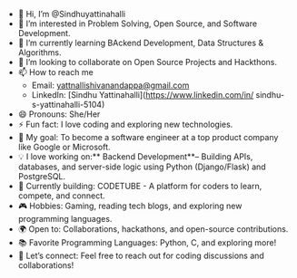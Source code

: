 - 👋 Hi, I’m @Sindhuyattinahalli
- 👀 I’m interested in Problem Solving, Open Source, and Software Development.
- 🌱 I’m currently learning BAckend Development, Data Structures & Algorithms.
- 💞️ I’m looking to collaborate on Open Source Projects and Hackthons.
- 📫 How to reach me
  - Email:    [yattnallishivanandappa@gmail.com](mailto:yattnallishivanandappa@gmail.com)
  - LinkedIn: [Sindhu Yattinahalli](https://www.linkedin.com/in/
sindhu-s-yattinahalli-5104)
- 😄 Pronouns: She/Her
- ⚡ Fun fact: I love coding and exploring new technologies.
-  🎯 My goal: To become a software engineer at a top product company like Google or Microsoft.
- 💡 I love working on:** Backend Development**– Building APIs, databases, and server-side logic using Python (Django/Flask) and PostgreSQL.
- 🚀 Currently building: CODETUBE - A platform for coders to learn, compete, and connect.
- 🎮 Hobbies: Gaming, reading tech blogs, and exploring new programming languages.
- 🌍 Open to: Collaborations, hackathons, and open-source contributions.
- 📚 Favorite Programming Languages: Python, C, and exploring more!
- 🤝 Let’s connect: Feel free to reach out for coding discussions and collaborations!


